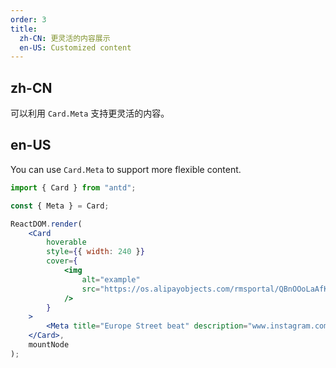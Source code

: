 ```yaml
---
order: 3
title:
  zh-CN: 更灵活的内容展示
  en-US: Customized content
---
```


## zh-CN

可以利用 `Card.Meta` 支持更灵活的内容。

## en-US

You can use `Card.Meta` to support more flexible content.

```jsx
import { Card } from "antd";

const { Meta } = Card;

ReactDOM.render(
	<Card
		hoverable
		style={{ width: 240 }}
		cover={
			<img
				alt="example"
				src="https://os.alipayobjects.com/rmsportal/QBnOOoLaAfKPirc.png"
			/>
		}
	>
		<Meta title="Europe Street beat" description="www.instagram.com" />
	</Card>,
	mountNode
);
```
